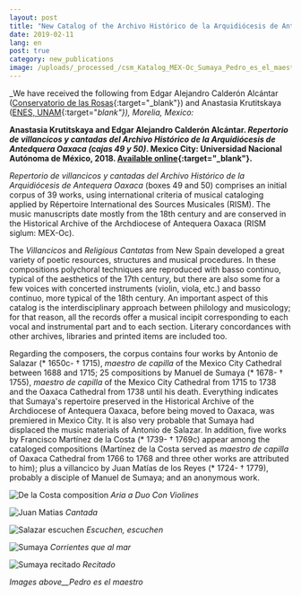 ```yaml
---
layout: post
title: "New Catalog of the Archivo Histórico de la Arquidiócesis de Antequera Oaxaca (Mexico)"
date: 2019-02-11
lang: en
post: true
category: new_publications
image: /uploads/_processed_/csm_Katalog_MEX-Oc_Sumaya_Pedro_es_el_maestro_8ba87caf93.jpg
---
```



_We have received the following from Edgar Alejandro Calderón Alcántar ([Conservatorio de las Rosas](https://www.conservatoriodelasrosas.edu.mx/Home/){:target="_blank"}) and Anastasia Krutitskaya ([ENES, UNAM](http://www.enesmorelia.unam.mx/){:target="_blank"}), Morelia, Mexico:_

**Anastasia Krutitskaya and Edgar Alejandro Calderón Alcántar. _Repertorio de villancicos y cantadas del Archivo Histórico de la Arquidiócesis de Antedquera Oaxaca (cajas 49 y 50)_. Mexico City: Universidad Nacional Autónoma de México, 2018. [Available online](http://www.librosoa.unam.mx/handle/123456789/688){:target="_blank"}.**

_Repertorio de villancicos y cantadas del Archivo Histórico de la Arquidiócesis de Antequera Oaxaca_ (boxes 49 and 50) comprises an initial corpus of 39 works, using international criteria of musical cataloging applied by Répertoire International des Sources Musicales (RISM). The music manuscripts date mostly from the 18th century and are conserved in the Historical Archive of the Archdiocese of Antequera Oaxaca (RISM siglum: MEX-Oc).

The _Villancicos_ and _Religious Cantatas_ from New Spain developed a great variety of poetic resources, structures and musical procedures. In these compositions polychoral techniques are reproduced with basso continuo, typical of the aesthetics of the 17th century, but there are also some for a few voices with concerted instruments (violin, viola, etc.) and basso continuo, more typical of the 18th century. An important aspect of this catalog is the interdisciplinary approach between philology and musicology; for that reason, all the records offer a musical incipit corresponding to each vocal and instrumental part and to each section. Literary concordances with other archives, libraries and printed items are included too.

Regarding the composers, the corpus contains four works by Antonio de Salazar (\* 1650c- † 1715), _maestro de capilla_ of the Mexico City Cathedral between 1688 and 1715; 25 compositions by Manuel de Sumaya (\* 1678- † 1755), _maestro de capilla_ of the Mexico City Cathedral from 1715 to 1738 and the Oaxaca Cathedral from 1738 until his death. Everything indicates that Sumaya's repertoire preserved in the Historical Archive of the Archdiocese of Antequera Oaxaca, before being moved to Oaxaca, was premiered in Mexico City. It is also very probable that Sumaya had displaced the music materials of Antonio de Salazar. In addition, five works by Francisco Martínez de la Costa (\* 1739- † 1769c) appear among the cataloged compositions (Martínez de la Costa served as _maestro de capilla_ of Oaxaca Cathedral from 1766 to 1768 and three other works are attributed to him); plus a villancico by Juan Matías de los Reyes (\* 1724- † 1779), probably a disciple of Manuel de Sumaya; and an anonymous work.



![De la Costa composition](http://rism.info/fileadmin/content/news/Katalog_MEX-Oc_de_la_costa.JPG)
_Aria a Duo Con Violines_


![Juan Matias](http://rism.info/fileadmin/content/news/Katalog_MEX-Oc_Juan_Matias.JPG)
_Cantada_


![Salazar escuchen](http://rism.info/fileadmin/content/news/Katalog_MEX-Oc_Salazar_escuchen.JPG)
_Escuchen, escuchen_


![Sumaya](http://rism.info/fileadmin/content/news/Katalog_MEX-Oc_Sumaya_corrientes_que_al_mar.JPG)
_Corrientes que al mar_


![Sumaya recitado](http://rism.info/fileadmin/content/news/Katalog_MEX-Oc_Sumaya_recitado.JPG)
_Recitado_

_Images above__Pedro es el maestro_




<script type="text/javascript">var switchTo5x=true;</script><script type="text/javascript" src="http://w.sharethis.com/button/buttons.js"></script><script type="text/javascript">stLight.options({publisher: "9b601438-1ce1-49d8-bfd7-9cff5df54c17", doNotHash: false, doNotCopy: false, hashAddressBar: false});</script>